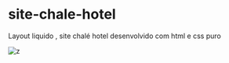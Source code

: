 # site-chale-hotel
Layout liquido , site chalé hotel desenvolvido com html e css puro

![z](https://user-images.githubusercontent.com/53630327/112511822-8bba5f00-8d71-11eb-8766-deda60452be2.jpg)

